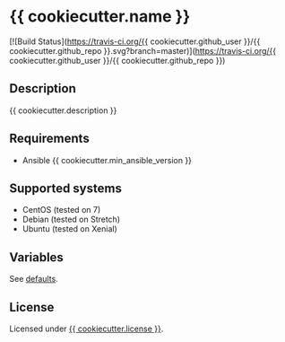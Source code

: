 # {{ cookiecutter.name }}

[![Build Status](https://travis-ci.org/{{ cookiecutter.github_user }}/{{ cookiecutter.github_repo }}.svg?branch=master)](https://travis-ci.org/{{ cookiecutter.github_user }}/{{ cookiecutter.github_repo }})

## Description
{{ cookiecutter.description }}

## Requirements
* Ansible {{ cookiecutter.min_ansible_version }}

## Supported systems
* CentOS (tested on 7)
* Debian (tested on Stretch)
* Ubuntu (tested on Xenial)

## Variables
See [defaults](defaults/main.yml).

## License
Licensed under [{{ cookiecutter.license }}](LICENSE.txt).
